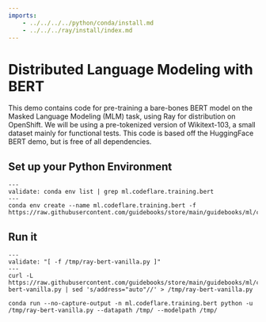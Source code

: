```yaml
---
imports:
    - ../../../../python/conda/install.md
    - ../../../ray/install/index.md
---
```


# Distributed Language Modeling with BERT

This demo contains code for pre-training a bare-bones BERT model on the Masked Language Modeling (MLM) task, using Ray for distribution on OpenShift. We will be using a pre-tokenized version of Wikitext-103, a small dataset mainly for functional tests. This code is based off the HuggingFace BERT demo, but is free of all dependencies.

## Set up your Python Environment

```shell
---
validate: conda env list | grep ml.codeflare.training.bert
---
conda env create --name ml.codeflare.training.bert -f https://raw.githubusercontent.com/guidebooks/store/main/guidebooks/ml/codeflare/training/bert/raybert_environment.yml
```

## Run it

```shell
---
validate: "[ -f /tmp/ray-bert-vanilla.py ]"
---
curl -L https://raw.githubusercontent.com/guidebooks/store/main/guidebooks/ml/codeflare/training/bert/ray-bert-vanilla.py | sed 's/address="auto"//' > /tmp/ray-bert-vanilla.py
```

```shell
conda run --no-capture-output -n ml.codeflare.training.bert python -u /tmp/ray-bert-vanilla.py --datapath /tmp/ --modelpath /tmp/
```